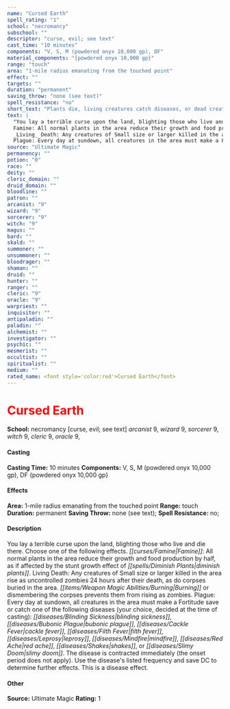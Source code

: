 ```yaml
---
name: "Cursed Earth"
spell_rating: "1"
school: "necromancy"
subschool: ""
descriptor: "curse, evil; see text"
cast_time: "10 minutes"
components: "V, S, M (powdered onyx 10,000 gp), DF"
material_components: "{powdered onyx 10,000 gp}"
range: "touch"
area: "1-mile radius emanating from the touched point"
effect: ""
targets: ""
duration: "permanent"
saving_throw: "none (see text)"
spell_resistance: "no"
short_text: "Plants die, living creatures catch diseases, or dead creatures rise as zombies."
text: |
  "You lay a terrible curse upon the land, blighting those who live and die there. Choose one of the following effects.
  Famine: All normal plants in the area reduce their growth and food production by half, as if affected by the stunt growth effect of _diminish plants_.
  _Living_ Death: Any creatures of Small size or larger killed in the area rise as uncontrolled zombies 24 hours after their death, as do corpses buried in the area. Burning or dismembering the corpses prevents them from rising as zombies.
  Plague: Every day at sundown, all creatures in the area must make a Fortitude save or catch one of the following diseases (your choice, decided at the time of casting): blinding sickness, bubonic plague, cackle fever, filth fever, leprosy, mindfire, red ache, shakes, or slimy doom. The disease is contracted immediately (the onset period does not apply). Use the disease's listed frequency and save DC to determine further effects. This is a disease effect."
source: "Ultimate Magic"
permanency: ""
potion: "0"
race: ""
deity: ""
cleric_domain: ""
druid_domain: ""
bloodline: ""
patron: ""
arcanist: "9"
wizard: "9"
sorcerer: "9"
witch: "9"
magus: ""
bard: ""
skald: ""
summoner: ""
unsummoner: ""
bloodrager: ""
shaman: ""
druid: ""
hunter: ""
ranger: ""
cleric: "9"
oracle: "9"
warpriest: ""
inquisitor: ""
antipaladin: ""
paladin: ""
alchemist: ""
investigator: ""
psychic: ""
mesmerist: ""
occultist: ""
spiritualist: ""
medium: ""
rated_name: <font style='color:red'>Cursed Earth</font>
---
```


# <font style='color:red'>Cursed Earth</font> 
**School:** necromancy [curse, evil; see text] 
_arcanist_ 9, _wizard_ 9, _sorcerer_ 9, _witch_ 9, _cleric_ 9, _oracle_ 9, 
#### Casting
**Casting Time:** 10 minutes
 **Components:** V, S, M (powdered onyx 10,000 gp), DF {powdered onyx 10,000 gp}
 #### Effects
**Area:** 1-mile radius emanating from the touched point
**Range:** touch
**Duration:** permanent
**Saving Throw:** none (see text); **Spell Resistance:** no; 
 #### Description
You lay a terrible curse upon the land, blighting those who live and die there. Choose one of the following effects.
  _[[curses/Famine|Famine]]_: All normal plants in the area reduce their growth and food production by half, as if affected by the stunt growth effect of _[[spells/Diminish Plants|diminish plants]]_.
  Living Death: Any creatures of Small size or larger killed in the area rise as uncontrolled zombies 24 hours after their death, as do corpses buried in the area. _[[items/Weapon Magic Abilities/Burning|Burning]]_ or dismembering the corpses prevents them from rising as zombies.
  Plague: Every day at sundown, all creatures in the area must make a Fortitude save or catch one of the following diseases (your choice, decided at the time of casting): _[[diseases/Blinding Sickness|blinding sickness]]_, _[[diseases/Bubonic Plague|bubonic plague]]_, _[[diseases/Cackle Fever|cackle fever]]_, _[[diseases/Filth Fever|filth fever]]_, _[[diseases/Leprosy|leprosy]]_, _[[diseases/Mindfire|mindfire]]_, _[[diseases/Red Ache|red ache]]_, _[[diseases/Shakes|shakes]]_, or _[[diseases/Slimy Doom|slimy doom]]_. The disease is contracted immediately (the onset period does not apply). Use the disease's listed frequency and save DC to determine further effects. This is a disease effect.

 #### Other
**Source:** Ultimate Magic
**Rating:** 1

